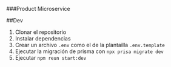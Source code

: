 ###Product Microservice

##Dev

1. Clonar el repositorio
2. Instalar dependencias
3. Crear un archivo `.env` como el de la plantailla `.env.template`
4. Ejecutar la migración de prisma con `npx prisa migrate dev`
5. Ejecutar `npm reun start:dev`
